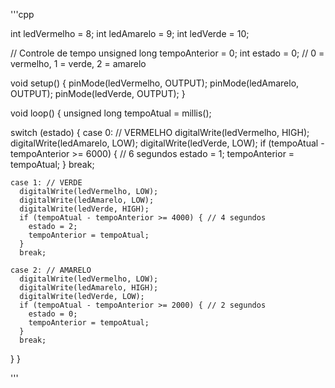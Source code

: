'''cpp

int ledVermelho = 8;
int ledAmarelo  = 9;
int ledVerde    = 10;

// Controle de tempo
unsigned long tempoAnterior = 0;
int estado = 0;  // 0 = vermelho, 1 = verde, 2 = amarelo

void setup() {
  pinMode(ledVermelho, OUTPUT);
  pinMode(ledAmarelo, OUTPUT);
  pinMode(ledVerde, OUTPUT);
}

void loop() {
  unsigned long tempoAtual = millis();

  switch (estado) {
    case 0: // VERMELHO
      digitalWrite(ledVermelho, HIGH);
      digitalWrite(ledAmarelo, LOW);
      digitalWrite(ledVerde, LOW);
      if (tempoAtual - tempoAnterior >= 6000) { // 6 segundos
        estado = 1;
        tempoAnterior = tempoAtual;
      }
      break;

    case 1: // VERDE
      digitalWrite(ledVermelho, LOW);
      digitalWrite(ledAmarelo, LOW);
      digitalWrite(ledVerde, HIGH);
      if (tempoAtual - tempoAnterior >= 4000) { // 4 segundos
        estado = 2;
        tempoAnterior = tempoAtual;
      }
      break;

    case 2: // AMARELO
      digitalWrite(ledVermelho, LOW);
      digitalWrite(ledAmarelo, HIGH);
      digitalWrite(ledVerde, LOW);
      if (tempoAtual - tempoAnterior >= 2000) { // 2 segundos
        estado = 0;
        tempoAnterior = tempoAtual;
      }
      break;
      
  }
}

'''
